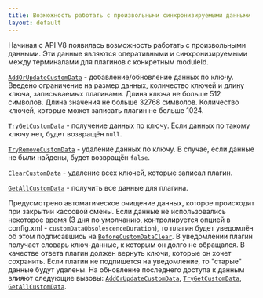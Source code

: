```yaml
---
title: Возможность работать с произвольными синхронизируемыми данными
layout: default
---
```


Начиная с API V8 появилась возможность работать с произвольными данными. Эти данные являются оперативными и синхронизируемыми между терминалами для плагинов с конкретным moduleId.

[`AddOrUpdateCustomData`](https://iiko.github.io/front.api.sdk/v8/html/M_Resto_Front_Api_IOperationService_AddOrUpdateCustomData.htm) - добавление/обновление данных по ключу. Введено ограничение на размер данных, количество ключей и длину ключа, записываемых плагинами. Длина ключа не больше 512 символов. Длина значения не больше 32768 символов. Количество ключей, которые может записать плагин не больше 1024.

[`TryGetCustomData`](https://iiko.github.io/front.api.sdk/v8/html/M_Resto_Front_Api_IOperationService_TryGetCustomData.htm) - получение данных по ключу. Если данных по такому ключу нет, будет возвращён `null`.

[`TryRemoveCustomData`](https://iiko.github.io/front.api.sdk/v8/html/M_Resto_Front_Api_IOperationService_TryRemoveCustomData.htm) - удаление данных по ключу. В случае, если данные не были найдены, будет возвращён `false`.

[`ClearCustomData`](https://iiko.github.io/front.api.sdk/v8/html/M_Resto_Front_Api_IOperationService_ClearCustomData.htm) - удаление всех ключей, которые записал плагин.

[`GetAllCustomData`](https://iiko.github.io/front.api.sdk/v8/html/M_Resto_Front_Api_IOperationService_GetAllCustomData.htm) - получить все данные для плагина.

Предусмотрено автоматическое очищение данных, которое происходит при закрытии кассовой смены. Если данные не использовались некоторое время (3 дня по умолчанию, контролируется опцией в config.xml - `customDataObsolescenceDuration`), то плагин будет уведомлён об этом подписавшись на [`BeforeCustomDataClear`](https://iiko.github.io/front.api.sdk/v8/html/P_Resto_Front_Api_INotificationService_BeforeCustomDataClear.htm). В уведомлении плагин получает словарь ключ-данные, к которым он долго не обращался. В качестве ответа плагин должен вернуть ключи, которые он хочет сохранить. Если плагин не подпишется на уведомление, то "старые" данные будут удалены. На обновление последнего доступа к данным влияют следующие вызовы: [`AddOrUpdateCustomData`](https://iiko.github.io/front.api.sdk/v8/html/M_Resto_Front_Api_IOperationService_AddOrUpdateCustomData.htm), [`TryGetCustomData`](https://iiko.github.io/front.api.sdk/v8/html/M_Resto_Front_Api_IOperationService_TryGetCustomData.htm), [`GetAllCustomData`](https://iiko.github.io/front.api.sdk/v8/html/M_Resto_Front_Api_IOperationService_GetAllCustomData.htm).